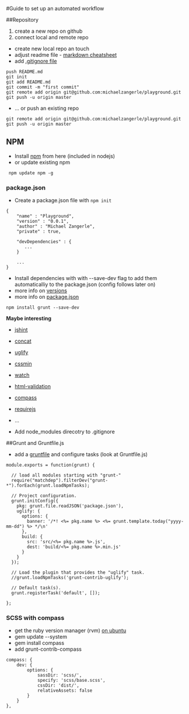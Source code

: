 #Guide to set up an automated workflow

##Repository

1. create a new repo on github
2. connect local and remote repo

  * create new local repo an touch
  * adjust readme file - [markdown cheatsheet](https://github.com/adam-p/markdown-here/wiki/Markdown-Cheatsheet)
  * add [.gitignore file](https://help.github.com/articles/ignoring-files)

```
push README.md
git init
git add README.md
git commit -m "first commit"
git remote add origin git@github.com:michaelzangerle/playground.git
git push -u origin master
```

  * ... or push an existing repo 

```
git remote add origin git@github.com:michaelzangerle/playground.git
git push -u origin master
```

## NPM

  * Install [npm](http://nodejs.org/) from here (included in nodejs)
  * or update existing npm 

```
 npm update npm -g
```

### package.json

* Create a package.json file with ```npm init```

```
{
    "name" : "Playground",
    "version" : "0.0.1",
    "author" : "Michael Zangerle",
    "private" : true,

    "devDependencies" : {
       ... 
    } 

    ...
}
```

* Install dependencies with with --save-dev flag to add them automaticalliy to the package.json (config follows later on)
* more info on [versions](https://npmjs.org/doc/misc/semver.html#Ranges)
* more info on [package.json](https://npmjs.org/doc/json.html)

```
npm install grunt --save-dev
```
**Maybe interesting**
  * [jshint](https://github.com/gruntjs/grunt-contrib-jshint)
  * [concat](https://github.com/gruntjs/grunt-contrib-concat)
  * [uglify](https://github.com/gruntjs/grunt-contrib-uglify)
  * [cssmin](https://github.com/gruntjs/grunt-contrib-cssmin)
  * [watch](https://github.com/gruntjs/grunt-contrib-watch)
  * [html-validation](https://github.com/praveenvijayan/grunt-html-validation)
  * [compass](https://github.com/gruntjs/grunt-contrib-compass)
  * [requirejs](https://github.com/gruntjs/grunt-contrib-requirejs)
  * ...

* Add node_modules direcotry to .gitignore

##Grunt and Gruntfile.js

* add a [gruntfile](http://gruntjs.com/getting-started#the-gruntfile) and configure tasks (look at Gruntfile.js)

```
module.exports = function(grunt) {

  // load all modules starting with "grunt-"
  require("matchdep").filterDev("grunt-*").forEach(grunt.loadNpmTasks);

  // Project configuration.
  grunt.initConfig({
    pkg: grunt.file.readJSON('package.json'),
    uglify: {
      options: {
        banner: '/*! <%= pkg.name %> <%= grunt.template.today("yyyy-mm-dd") %> */\n'
      },
      build: {
        src: 'src/<%= pkg.name %>.js',
        dest: 'build/<%= pkg.name %>.min.js'
      }
    }
  });

  // Load the plugin that provides the "uglify" task.
  //grunt.loadNpmTasks('grunt-contrib-uglify');

  // Default task(s).
  grunt.registerTask('default', []);

};
```
### SCSS with compass

* get the ruby version manager (rvm) [on ubuntu](http://ryanbigg.com/2010/12/ubuntu-ruby-rvm-rails-and-you/)
* gem update --system
* gem install compass
* add grunt-contrib-compass

```
compass: {
    dev: {
        options: {
            sassDir: 'scss/',
            specify: 'scss/base.scss',
            cssDir: 'dist/',
            relativeAssets: false
        }
    }
},
```
